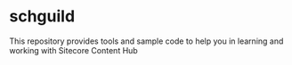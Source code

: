 # schguild
This repository provides tools and sample code to help you in learning and working with Sitecore Content Hub
